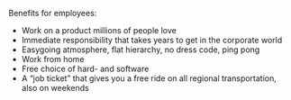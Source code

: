 Benefits for employees:

* Work on a product millions of people love
* Immediate responsibility that takes years to get in the corporate world
* Easygoing atmosphere, flat hierarchy, no dress code, ping pong
* Work from home
* Free choice of hard- and software
* A “job ticket” that gives you a free ride on all regional transportation, also on weekends
